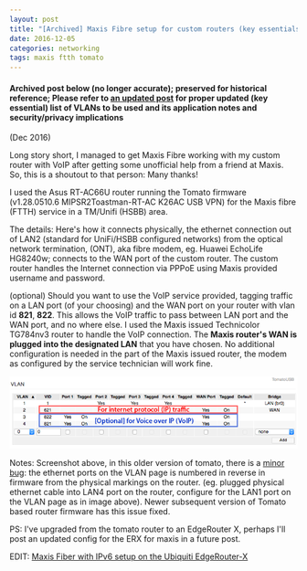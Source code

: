 ```yaml
---
layout: post
title: "[Archived] Maxis Fibre setup for custom routers (key essentials only)"
date: 2016-12-05 
categories: networking
tags: maxis ftth tomato
---
```


#### Archived post below (no longer accurate); preserved for historical reference; Please refer to [an updated post][post] for proper updated (key essential) list of VLANs to be used and its application notes and security/privacy implications

[post]: /networking/2016/12/05/maxis-ftth-setup.html

(Dec 2016)

Long story short, I managed to get Maxis Fibre working with my custom router with VoIP after getting some unofficial help from a friend at Maxis. 
So, this is a shoutout to that person: Many thanks!

I used the Asus RT-AC66U router running the Tomato firmware (v1.28.0510.6 MIPSR2Toastman-RT-AC K26AC USB VPN) for the Maxis fibre (FTTH) service in a TM/Unifi (HSBB) area.

The details: Here's how it connects physically, the ethernet connection out of LAN2 (standard for UniFi/HSBB configured networks) from the optical network termination, (ONT), aka fibre modem, eg. Huawei EchoLife HG8240w; connects to the WAN port of the custom router. The custom router handles the Internet connection via PPPoE using Maxis provided username and password. 

(optional) Should you want to use the VoIP service provided, tagging traffic on a LAN port (of your choosing) and the WAN port on your router with vlan id **821**, **822**. This allows the VoIP traffic to pass between LAN port and the WAN port, and no where else. I used the Maxis issued Technicolor TG784nv3 router to handle the VoIP connection. The **Maxis router's WAN is plugged into the designated LAN** that you have chosen. No additional configuration is needed in the part of the Maxis issued router, the modem as configured by the service technician will work fine.

![Advanced VLAN setting in tomato's webUI](/img/vlan-tomato-for-maxis.png)

Notes: Screenshot above, in this older version of tomato, there is a [minor bug](http://tomatousb.org/forum/t-696297/wrong-port-order-in-gui-under-advanced-vlan-table): the ethernet ports on the VLAN page is numbered in reverse in firmware from the physical markings on the router. (eg. plugged physical ethernet cable into LAN4 port on the router, configure for the LAN1 port on the VLAN page as in image above). Newer subsequent version of Tomato based router firmware has this issue fixed.

PS: I've upgraded from the tomato router to an EdgeRouter X, perhaps I'll post an updated config for the ERX for maxis in a future post.

EDIT: [Maxis Fiber with IPv6 setup on the Ubiquiti EdgeRouter-X](https://h.auyong.me/networking/2018/07/24/ipv6-on-maxis-fiber-with-erx.html)